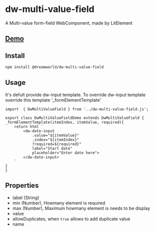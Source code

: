 # dw-multi-value-field
A Multi-value form-field WebComponent, made by LitElement

## [Demo](https://dreamworldsolutions.github.io/dw-multi-value-field/demo/index.html)

## Install
```html
npm install @dreamworld/dw-multi-value-field
```

## Usage
It's defult provide dw-input template. To override dw-input template override this template '_formElementTemplate'

```
import  { DwMultiValueField } from '../dw-multi-value-field.js';

export class DwMultiValueFieldDemo extends DwMultiValueField {
_formElementTemplate(itemIndex, itemValue, required){
	return html `
		<dw-date-input 
			.value="${itemValue}" 
			.index="${itemIndex}"
			?required=${required}"
			label="Start date" 
			placeholder="Enter date here">
		</dw-date-input>
	`
}
}
```

## Properties
- label (String)
- min (Number), Howmany element is required
- max (Number), Maximum howmany element is needs to be display
- value
- allowDuplicates, when `true` allows to add duplicate value
- name